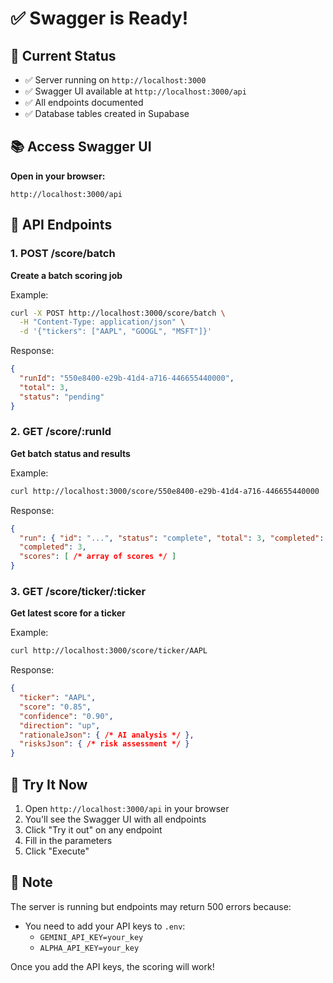 # ✅ Swagger is Ready!

## 🎉 Current Status

- ✅ Server running on `http://localhost:3000`
- ✅ Swagger UI available at `http://localhost:3000/api`
- ✅ All endpoints documented
- ✅ Database tables created in Supabase

## 📚 Access Swagger UI

**Open in your browser:**
```
http://localhost:3000/api
```

## 🔌 API Endpoints

### 1. POST /score/batch
**Create a batch scoring job**

Example:
```bash
curl -X POST http://localhost:3000/score/batch \
  -H "Content-Type: application/json" \
  -d '{"tickers": ["AAPL", "GOOGL", "MSFT"]}'
```

Response:
```json
{
  "runId": "550e8400-e29b-41d4-a716-446655440000",
  "total": 3,
  "status": "pending"
}
```

### 2. GET /score/:runId
**Get batch status and results**

Example:
```bash
curl http://localhost:3000/score/550e8400-e29b-41d4-a716-446655440000
```

Response:
```json
{
  "run": { "id": "...", "status": "complete", "total": 3, "completed": 3 },
  "completed": 3,
  "scores": [ /* array of scores */ ]
}
```

### 3. GET /score/ticker/:ticker
**Get latest score for a ticker**

Example:
```bash
curl http://localhost:3000/score/ticker/AAPL
```

Response:
```json
{
  "ticker": "AAPL",
  "score": "0.85",
  "confidence": "0.90",
  "direction": "up",
  "rationaleJson": { /* AI analysis */ },
  "risksJson": { /* risk assessment */ }
}
```

## 🎯 Try It Now

1. Open `http://localhost:3000/api` in your browser
2. You'll see the Swagger UI with all endpoints
3. Click "Try it out" on any endpoint
4. Fill in the parameters
5. Click "Execute"

## 📝 Note

The server is running but endpoints may return 500 errors because:
- You need to add your API keys to `.env`:
  - `GEMINI_API_KEY=your_key`
  - `ALPHA_API_KEY=your_key`

Once you add the API keys, the scoring will work!

